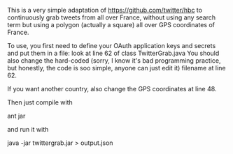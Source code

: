 This is a very simple adaptation of https://github.com/twitter/hbc
to continuously grab tweets from all over France, without using any search term
but using a polygon (actually a square) all over GPS coordinates of France.

To use, you first need to define your OAuth application keys and secrets and put them
in a file: look at line 62 of class TwitterGrab.java
You should also change the hard-coded (sorry, I know it's bad programming practice, but
honestly, the code is soo simple, anyone can just edit it) filename at line 62.

If you want another country, also change the GPS coordinates at line 48.

Then just compile with

ant jar

and run it with

java -jar twittergrab.jar > output.json

